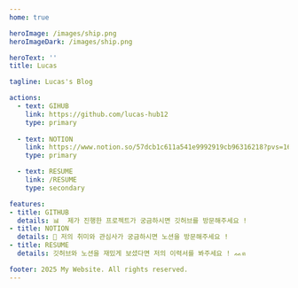 ```yaml
---
home: true

heroImage: /images/ship.png
heroImageDark: /images/ship.png

heroText: ''
title: Lucas 

tagline: Lucas's Blog 

actions:
  - text: GIHUB 
    link: https://github.com/lucas-hub12
    type: primary
 
  - text: NOTION
    link: https://www.notion.so/57dcb1c611a541e9992919cb96316218?pvs=16
    type: primary  

  - text: RESUME
    link: /RESUME
    type: secondary

features:
- title: GITHUB
  details: 📊  제가 진행한 프로젝트가 궁금하시면 깃허브를 방문해주세요 !
- title: NOTION
  details: 📝 저의 취미와 관심사가 궁금하시면 노션을 방문해주세요 !  
- title: RESUME
  details: 깃허브와 노션을 재밌게 보셨다면 저의 이력서를 봐주세요 ! ᨐฅ  

footer: 2025 My Website. All rights reserved.
---
```

